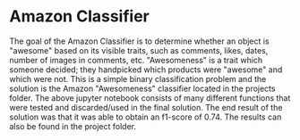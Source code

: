 # Amazon Classifier
The goal of the Amazon Classifier is to determine whether an object is "awesome" based on its visible traits, such as comments, likes, dates, number of images in comments, etc. "Awesomeness" is a trait which someone decided; they handpicked which products were "awesome" and which were not. This is a simple binary classification problem and the solution is the Amazon "Awesomeness" classifier located in the projects folder. The above jupyter notebook consists of many different functions that were tested and discarded/used in the final solution. The end result of the solution was that it was able to obtain an f1-score of 0.74. The results can also be found in the project folder.
